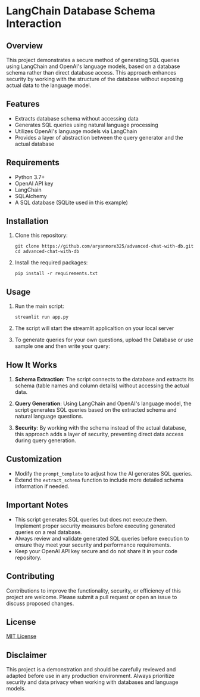 # LangChain Database Schema Interaction

## Overview

This project demonstrates a secure method of generating SQL queries using LangChain and OpenAI's language models, based on a database schema rather than direct database access. This approach enhances security by working with the structure of the database without exposing actual data to the language model.

## Features

- Extracts database schema without accessing data
- Generates SQL queries using natural language processing
- Utilizes OpenAI's language models via LangChain
- Provides a layer of abstraction between the query generator and the actual database

## Requirements

- Python 3.7+
- OpenAI API key
- LangChain
- SQLAlchemy
- A SQL database (SQLite used in this example)

## Installation

1. Clone this repository:
   ```
   git clone https://github.com/aryanmore325/advanced-chat-with-db.git
   cd advanced-chat-with-db
   ```

2. Install the required packages:
   ```
   pip install -r requirements.txt
   ```

## Usage

1. Run the main script:
   ```
   streamlit run app.py
   ```

2. The script will start the streamlit applicaltion on your local server

3. To generate queries for your own questions, upload the Database or use sample one and then write your query:
   

## How It Works

1. **Schema Extraction**: The script connects to the database and extracts its schema (table names and column details) without accessing the actual data.

2. **Query Generation**: Using LangChain and OpenAI's language model, the script generates SQL queries based on the extracted schema and natural language questions.

3. **Security**: By working with the schema instead of the actual database, this approach adds a layer of security, preventing direct data access during query generation.

## Customization

- Modify the `prompt_template` to adjust how the AI generates SQL queries.
- Extend the `extract_schema` function to include more detailed schema information if needed.

## Important Notes

- This script generates SQL queries but does not execute them. Implement proper security measures before executing generated queries on a real database.
- Always review and validate generated SQL queries before execution to ensure they meet your security and performance requirements.
- Keep your OpenAI API key secure and do not share it in your code repository.

## Contributing

Contributions to improve the functionality, security, or efficiency of this project are welcome. Please submit a pull request or open an issue to discuss proposed changes.

## License

[MIT License](LICENSE)

## Disclaimer

This project is a demonstration and should be carefully reviewed and adapted before use in any production environment. Always prioritize security and data privacy when working with databases and language models.
